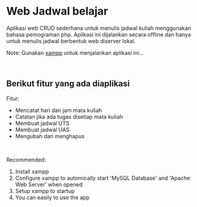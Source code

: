 # Web Jadwal belajar

Aplikasi web CRUD sederhana untuk menulis jadwal kuliah menggunakan bahasa pemograman php. Aplikasi ini dijalankan secara offline dan hanya untuk menulis jadwal berbentuk web diserver lokal.

Note: Gunakan [xampp](https://www.apachefriends.org/download.html) untuk menjalankan aplikasi ini...

</br>

## Berikut fitur yang ada diaplikasi

Fitur:

- Mencatat hari dan jam mata kuliah
- Catatan jika ada tugas disetiap mata kuliah
- Membuat jadwal UTS
- Membuat jadwal UAS
- Mengubah dan menghapus

</br>

Recommended:

 1. Install xampp
 2. Configure xampp to automically start 'MySQL Database' and 'Apache Web Server' when opened
 3. Setup xampp to startup
 4. You can easily to use the app
